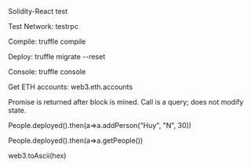 Solidity-React test

Test Network: testrpc

Compile: truffle compile

Deploy: truffle migrate --reset

Console: truffle console

Get ETH accounts: web3.eth.accounts

Promise is returned after block is mined. Call is a query; does not modify state.


People.deployed().then(a=>a.addPerson("Huy", "N", 30))

People.deployed().then(a=>a.getPeople())

web3.toAscii(hex)
